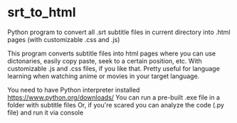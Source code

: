 # srt_to_html
Python program to convert all .srt subtitle files in current directory into .html pages (with customizable .css and .js) 

This program converts subtitle files into html pages where you can use dictonaries, easily copy paste, seek to a certain position, etc. With customizable .js and .css files, if you like that. Pretty useful for language learning when watching anime or movies in your target language.

You need to have Python interpreter installed https://www.python.org/downloads/
You can run a pre-built .exe file in a folder with subtitle files
Or, if you're scared you can analyze the code (.py file) and run it via console
